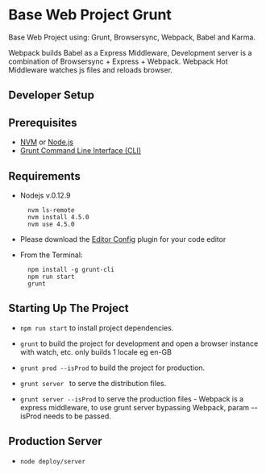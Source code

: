 # Base Web Project Grunt

Base Web Project using: Grunt, Browsersync, Webpack, Babel and Karma.

Webpack builds Babel as a Express Middleware, Development server is a combination of Browsersync + Express + Webpack.
Webpack Hot Middleware watches js files and reloads browser.

## Developer Setup

Prerequisites
-------------

* [NVM](https://github.com/creationix/nvm) or [Node.js](https://nodejs.org)
* [Grunt Command Line Interface (CLI)](https://github.com/gruntjs/grunt-cli)

Requirements
-------------

* Nodejs v.0.12.9

        nvm ls-remote
        nvm install 4.5.0
        nvm use 4.5.0

* Please download the [Editor Config](http://editorconfig.org/) plugin for your code editor

* From the Terminal:

        npm install -g grunt-cli
        npm run start
        grunt


## Starting Up The Project

* ```npm run start``` to install project dependencies.

* ```grunt``` to build the project for development and open a browser instance with watch, etc. only builds 1 locale eg en-GB

* ```grunt prod --isProd``` to build the project for production.

* ```grunt server ``` to serve the distribution files.

* ```grunt server --isProd``` to serve the production files - Webpack is a express middleware, to use grunt server bypassing Webpack, param --isProd needs to be passed.

## Production Server

* ```node deploy/server```
